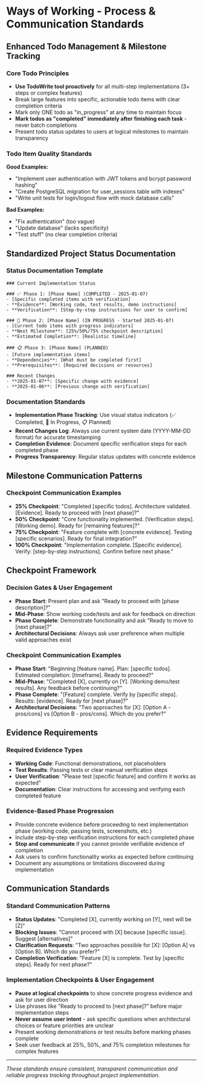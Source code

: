# Ways of Working - Process & Communication Standards

## Enhanced Todo Management & Milestone Tracking

### **Core Todo Principles**
- **Use TodoWrite tool proactively** for all multi-step implementations (3+ steps or complex features)
- Break large features into specific, actionable todo items with clear completion criteria
- Mark only ONE todo as "in_progress" at any time to maintain focus
- **Mark todos as "completed" immediately after finishing each task** - never batch completions
- Present todo status updates to users at logical milestones to maintain transparency

### **Todo Item Quality Standards**

**Good Examples:**
- "Implement user authentication with JWT tokens and bcrypt password hashing"
- "Create PostgreSQL migration for user_sessions table with indexes"
- "Write unit tests for login/logout flow with mock database calls"

**Bad Examples:**
- "Fix authentication" (too vague)
- "Update database" (lacks specificity)
- "Test stuff" (no clear completion criteria)

## Standardized Project Status Documentation

### **Status Documentation Template**
```
### Current Implementation Status

### ✅ Phase 1: [Phase Name] (COMPLETED - 2025-01-07)
- [Specific completed items with verification]
- **Evidence**: [Working code, test results, demo instructions]
- **Verification**: [Step-by-step instructions for user to confirm]

### 🔄 Phase 2: [Phase Name] (IN PROGRESS - Started 2025-01-07)
- [Current todo items with progress indicators]
- **Next Milestone**: [25%/50%/75% checkpoint description]
- **Estimated Completion**: [Realistic timeline]

### 📋 Phase 3: [Phase Name] (PLANNED)
- [Future implementation items]
- **Dependencies**: [What must be completed first]
- **Prerequisites**: [Required decisions or resources]

### Recent Changes
- **2025-01-07**: [Specific change with evidence]
- **2025-01-06**: [Previous change with verification]
```

### **Documentation Standards**
- **Implementation Phase Tracking**: Use visual status indicators (✅ Completed, 🔄 In Progress, 📋 Planned)
- **Recent Changes Log**: Always use current system date (YYYY-MM-DD format) for accurate timestamping
- **Completion Evidence**: Document specific verification steps for each completed phase
- **Progress Transparency**: Regular status updates with concrete evidence

## Milestone Communication Patterns

### **Checkpoint Communication Examples**
- **25% Checkpoint**: "Completed [specific todos]. Architecture validated. [Evidence]. Ready to proceed with [next phase]?"
- **50% Checkpoint**: "Core functionality implemented. [Verification steps]. [Working demo]. Ready for [remaining features]?"
- **75% Checkpoint**: "Feature complete with [concrete evidence]. Testing [specific scenarios]. Ready for final integration?"
- **100% Checkpoint**: "Implementation complete. [Specific evidence]. Verify: [step-by-step instructions]. Confirm before next phase."

## Checkpoint Framework

### **Decision Gates & User Engagement**
- **Phase Start**: Present plan and ask "Ready to proceed with [phase description]?"
- **Mid-Phase**: Show working code/tests and ask for feedback on direction
- **Phase Complete**: Demonstrate functionality and ask "Ready to move to [next phase]?"
- **Architectural Decisions**: Always ask user preference when multiple valid approaches exist

### **Checkpoint Communication Examples**
- **Phase Start**: "Beginning [feature name]. Plan: [specific todos]. Estimated completion: [timeframe]. Ready to proceed?"
- **Mid-Phase**: "Completed [X], currently on [Y]. [Working demo/test results]. Any feedback before continuing?"
- **Phase Complete**: "[Feature] complete. Verify by [specific steps]. Results: [evidence]. Ready for [next phase]?"
- **Architectural Decisions**: "Two approaches for [X]: [Option A - pros/cons] vs [Option B - pros/cons]. Which do you prefer?"

## Evidence Requirements

### **Required Evidence Types**
- **Working Code**: Functional demonstrations, not placeholders
- **Test Results**: Passing tests or clear manual verification steps
- **User Verification**: "Please test [specific feature] and confirm it works as expected"
- **Documentation**: Clear instructions for accessing and verifying each completed feature

### **Evidence-Based Phase Progression**
- Provide concrete evidence before proceeding to next implementation phase (working code, passing tests, screenshots, etc.)
- Include step-by-step verification instructions for each completed phase
- **Stop and communicate** if you cannot provide verifiable evidence of completion
- Ask users to confirm functionality works as expected before continuing
- Document any assumptions or limitations discovered during implementation

## Communication Standards

### **Standard Communication Patterns**
- **Status Updates**: "Completed [X], currently working on [Y], next will be [Z]"
- **Blocking Issues**: "Cannot proceed with [X] because [specific issue]. Suggest [alternatives]"
- **Clarification Requests**: "Two approaches possible for [X]: [Option A] vs [Option B]. Which do you prefer?"
- **Completion Verification**: "Feature [X] is complete. Test by [specific steps]. Ready for next phase?"

### **Implementation Checkpoints & User Engagement**
- **Pause at logical checkpoints** to show concrete progress evidence and ask for user direction
- Use phrases like "Ready to proceed to [next phase]?" before major implementation steps
- **Never assume user intent** - ask specific questions when architectural choices or feature priorities are unclear
- Present working demonstrations or test results before marking phases complete
- Seek user feedback at 25%, 50%, and 75% completion milestones for complex features

---

*These standards ensure consistent, transparent communication and reliable progress tracking throughout project implementation.*